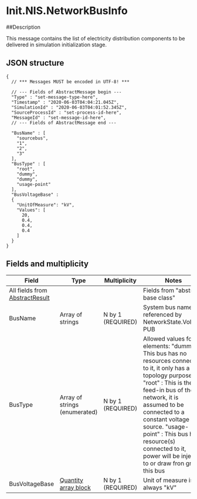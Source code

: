 # Init.NIS.NetworkBusInfo

##Description

This message contains the list of electricity distribution components to be delivered in simulation initialization stage.

## JSON structure
```nohighlight
{
  // *** Messages MUST be encoded in UTF-8! ***

  // --- Fields of AbstractMessage begin ---
  "Type" : "set-message-type-here",
  "Timestamp" : "2020-06-03T04:04:21.045Z",
  "SimulationId" : "2020-06-03T04:01:52.345Z",
  "SourceProcessId" : "set-process-id-here",
  "MessageId" : "set-message-id-here",
  // --- Fields of AbstractMessage end ---

  "BusName" : [
    "sourcebus",
    "1",
    "2",
    "3"
  ],
  "BusType" : [
    "root",
    "dummy",
    "dummy",
    "usage-point"
  ],
  "BusVoltageBase" :
  {
    "UnitOfMeasure": "kV",
    "Values": [
      20,
      0.4,
      0.4,
      0.4
    ]
  }
}
```

## Fields and multiplicity

| Field | Type | Multiplicity | Notes |
| --- | --- | --- | --- |
| All fields from [AbstractResult](core_msg-abstractresult.md) | | | Fields from "abstract base class" |
| BusName | Array of strings | N by 1 (REQUIRED) | System bus name, referenced by NetworkState.Voltage PUB |
| BusType | Array of strings (enumerated) | N by 1 (REQUIRED) | Allowed values for elements:  "dummy" : This bus has no resources connected to it, it only has a topology purpose,  "root" : This is the feed-in bus of the network, it is assumed to be connected to a constant voltage source.  "usage-point" : This bus has resource(s) connected to it, power will be injected to or draw fron grid at this bus|
| BusVoltageBase | [Quantity array block](core_block-quantity-array.md)  | N by 1 (REQUIRED) | Unit of measure is always "kV" |




